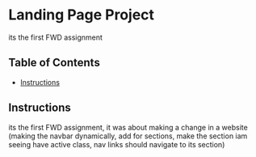 # Landing Page Project
its the first FWD assignment 
## Table of Contents

* [Instructions](#instructions)

## Instructions

its the first FWD assignment,
it was about making a change in a website (making the navbar dynamically, add for sections, make the section iam seeing have active class, nav links should navigate to its section)
